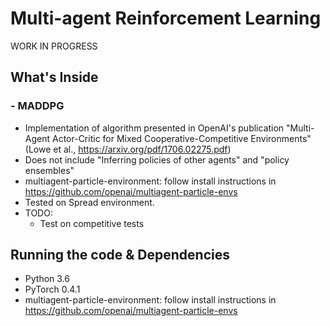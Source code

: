 # Multi-agent Reinforcement Learning

WORK IN PROGRESS

## What's Inside
### - MADDPG
- Implementation of algorithm presented in OpenAI's publication "Multi-Agent Actor-Critic for Mixed Cooperative-Competitive Environments" (Lowe et al., https://arxiv.org/pdf/1706.02275.pdf)
- Does not include "Inferring policies of other agents" and "policy ensembles" 
- multiagent-particle-environment: follow install instructions in https://github.com/openai/multiagent-particle-envs
- Tested on Spread environment.
- TODO:
  - Test on competitive tests

## Running the code & Dependencies
- Python 3.6
- PyTorch 0.4.1
- multiagent-particle-environment: follow install instructions in https://github.com/openai/multiagent-particle-envs
